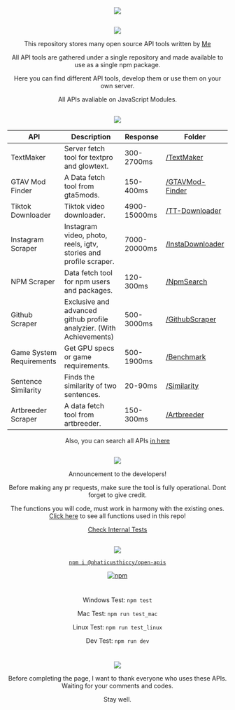 <div align="center">
<a href="https://www.npmjs.com/package/@phaticusthiccy/open-apis"><img src="https://i.imgur.com/nOQj0OF.gif"/></a>
 
##

<img src="https://i.imgur.com/1lc3dZk.gif"/>
    
This repository stores many open source API tools written by [Me](https://github.com/phaticusthiccy)

All API tools are gathered under a single repository and made available to use as a single npm package.

Here you can find different API tools, develop them or use them on your own server.

All APIs avaliable on JavaScript Modules. 

## 

<img src="https://i.imgur.com/kemSoMd.gif"/>
    
API | Description | Response | Folder
|---|---|---|---|
TextMaker|Server fetch tool for textpro and glowtext.| 300-2700ms |[/TextMaker](https://github.com/phaticusthiccy/Open-APIs/tree/main/TextMaker)|
GTAV Mod Finder| A Data fetch tool from gta5mods.| 150-400ms |[/GTAVMod-Finder](https://github.com/phaticusthiccy/Open-APIs/tree/main/GTAVMod-Finder)|
Tiktok Downloader| Tiktok video downloader.| 4900-15000ms |[/TT-Downloader](https://github.com/phaticusthiccy/Open-APIs/tree/main/TT-Downloader)|
Instagram Scraper | Instagram video, photo, reels, igtv, stories and profile scraper.| 7000-20000ms |[/InstaDownloader](https://github.com/phaticusthiccy/Open-APIs/tree/main/InstaDownloader)|
NPM Scraper | Data fetch tool for npm users and packages.| 120-300ms | [/NpmSearch](https://github.com/phaticusthiccy/Open-APIs/tree/main/NpmSearch)|
Github Scraper | Exclusive and advanced github profile analyzier. (With Achievements) | 500-3000ms | [/GithubScraper](https://github.com/phaticusthiccy/Open-APIs/tree/main/GithubScraper)|
Game System Requirements | Get GPU specs or game requirements. | 500-1900ms | [/Benchmark](https://github.com/phaticusthiccy/Open-APIs/tree/main/Benchmark)|
Sentence Similarity | Finds the similarity of two sentences. | 20-90ms | [/Similarity](https://github.com/phaticusthiccy/Open-APIs/tree/main/Similarity)|
Artbreeder Scraper | A data fetch tool from artbreeder. | 150-300ms | [/Artbreeder](https://github.com/phaticusthiccy/Open-APIs/tree/main/Artbreeder)|


Also, you can search all APIs [in here](https://github.com/phaticusthiccy/Open-APIs/blob/main/apis.csv)


## 
    
<img src="https://i.imgur.com/vElz17b.gif"/>
    
Announcement to the developers!


Before making any pr requests, make sure the tool is fully operational. Dont forget to give credit.
 
The functions you will code, must work in harmony with the existing ones. [Click here](https://github.com/phaticusthiccy/Open-APIs/blob/main/index.js) to see all functions used in this repo!

[Check Internal Tests](https://github.com/phaticusthiccy/Open-APIs/tree/main/one-line-test)
##

<img src="https://i.imgur.com/pEGHVXx.gif"/>

[`npm i @phaticusthiccy/open-apis`](https://www.npmjs.com/package/@phaticusthiccy/open-apis)

<a href="https://www.npmjs.com/package/@phaticusthiccy/open-apis"><img src= "https://img.shields.io/npm/v/@phaticusthiccy/open-apis?color=6E3BC6&label=Open-APIs&logoColor=6E3BC6" alt="npm"/></a>

#
Windows Test: `npm test`

Mac Test: `npm run test_mac`

Linux Test: `npm run test_linux`

Dev Test: `npm run dev`
#

## 

<img src="https://i.imgur.com/k9exXed.gif"/>
    
Before completing the page, I want to thank everyone who uses these APIs.
Waiting for your comments and codes.

Stay well.
